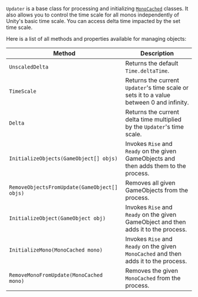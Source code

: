 `Updater` is a base class for processing and initializing [`MonoCached`](monocached.md) classes. It also allows you to control the time scale for all monos independently of Unity's basic time scale. You can access delta time impacted by the set time scale.

Here is a list of all methods and properties available for managing objects:

| Method                         | Description                                                                                     |
|--------------------------------|-------------------------------------------------------------------------------------------------|
| `UnscaledDelta`                | Returns the default `Time.deltaTime`.                                                           |
| `TimeScale`                    | Returns the current `Updater`'s time scale or sets it to a value between 0 and infinity.       |
| `Delta`                        | Returns the current delta time multiplied by the `Updater`'s time scale.                      |
| `InitializeObjects(GameObject[] objs)` | Invokes `Rise` and `Ready` on the given GameObjects and then adds them to the process.         |
| `RemoveObjectsFromUpdate(GameObject[] objs)` | Removes all given GameObjects from the process.                                                |
| `InitializeObject(GameObject obj)` | Invokes `Rise` and `Ready` on the given GameObject and then adds it to the process.             |
| `InitializeMono(MonoCached mono)` | Invokes `Rise` and `Ready` on the given `MonoCached` and then adds it to the process.           |
| `RemoveMonoFromUpdate(MonoCached mono)` | Removes the given `MonoCached` from the process.                                                |